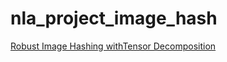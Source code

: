 # nla_project_image_hash

[Robust Image Hashing withTensor Decomposition](https://ieeexplore.ieee.org/stamp/stamp.jsp?arnumber=8360464)
